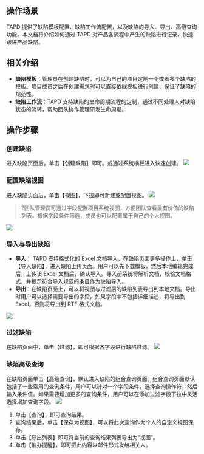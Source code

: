 ## 操作场景
TAPD 提供了缺陷模板配置、缺陷工作流配置，以及缺陷的导入、导出、高级查询功能。本文档将介绍如何通过 TAPD 对产品各流程中产生的缺陷进行记录，快速跟进产品缺陷。



## 相关介绍
- **缺陷模板**：管理员在创建缺陷时，可以为自己的项目定制一个或者多个缺陷的模板。项目成员之后在创建需求时可以直接依据模板进行创建，保证了缺陷的规范性。
- **缺陷工作流**：TAPD 支持缺陷的生命周期流程的定制，通过不同处理人对缺陷状态的流转，帮助团队协作管理研发生命周期。

 

## 操作步骤
### 创建缺陷
进入缺陷页面后，单击【创建缺陷】即可。或通过系统横栏进入快速创建。
![](https://main.qcloudimg.com/raw/69d06a45e6dd7aeef73bbcf6b215ba0c.png)



 

### 配置缺陷视图
进入缺陷页面后，单击【视图】，下拉即可新建或配置视图。
![](https://main.qcloudimg.com/raw/94a34b7f6fe4895d99fb9336833d468b.png)

>?团队管理员可通过字段配置项目系统视图，方便团队查看最有价值的缺陷列表。根据字段条件筛选，成员也可以配置属于自己的个人视图。

![](https://main.qcloudimg.com/raw/512b2d4fcb86d32c0b72ac44c3506a17.png)




 
### 导入与导出缺陷
- **导入**： TAPD 支持格式化的 Excel 文档导入，在缺陷页面更多操作上，单击【导入缺陷】，进入缺陷上传页面。用户可以先下载模板，然后本地编辑完成后，上传该 Excel 文档后，确认导入。导入前系统将解析文档，校验文档格式，并提示符合导入规范的条目作为缺陷导入。
- **导出**：在缺陷页面上，可以将视图与过滤后的缺陷列表导出到本地文档。导出时用户可以选择需要导出的字段，如果字段中不包括详细描述，将导出到 Excel，否则将导出到 RTF 格式文档。

![](https://main.qcloudimg.com/raw/4d8ca45124dc94c29e94c3592db4e884.png)




### 过滤缺陷
在缺陷页面中，单击【过滤】，即可根据各字段进行缺陷过滤。
![](https://main.qcloudimg.com/raw/0f86b0fcef8e08fd383dbb51f5fa7c82.png)



### 缺陷高级查询
在缺陷页面单击【高级查询】，默认进入缺陷的组合查询页面。组合查询页面默认包括了一些常用的查询条件，用户可以针对一个字段条件，选择查询操作符，然后输入条件值。如果需要增加更多的查询条件，用户可以在添加过滤字段下拉中灵活选择增加查询字段。
![](https://main.qcloudimg.com/raw/6507a9bcc422b2178237a4e344e8d998.png)


1. 单击【查询】，即可查询结果。
2. 查询结果后，单击【保存为视图】，可以将此次查询作为个人的自定义视图保存。
3. 单击【导出列表】即可将当前的查询结果列表导出为“视图”。
4. 单击【催办提醒】，即可把此内容以邮件形式发给相关人。
